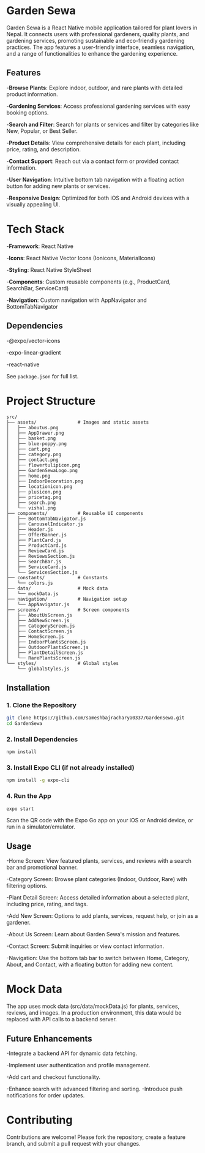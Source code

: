 # Garden Sewa
Garden Sewa is a React Native mobile application tailored for plant lovers in Nepal. It connects users with professional gardeners, quality plants, and gardening services, promoting sustainable and eco-friendly gardening practices. The app features a user-friendly interface, seamless navigation, and a range of functionalities to enhance the gardening experience.

## Features
-**Browse Plants**: Explore indoor, outdoor, and rare plants with detailed product information.

-**Gardening Services**: Access professional gardening services with easy booking options.

-**Search and Filter**: Search for plants or services and filter by categories like New, Popular, or Best Seller.

-**Product Details**: View comprehensive details for each plant, including price, rating, and description.

-**Contact Support**: Reach out via a contact form or provided contact information.

-**User Navigation**: Intuitive bottom tab navigation with a floating action button for adding new plants or services.

-**Responsive Design**: Optimized for both iOS and Android devices with a visually appealing UI.

# Tech Stack
-**Framework**: React Native

-**Icons**: React Native Vector Icons (Ionicons, MaterialIcons)

-**Styling**: React Native StyleSheet

-**Components**: Custom reusable components (e.g., ProductCard, SearchBar, ServiceCard)

-**Navigation**: Custom navigation with AppNavigator and BottomTabNavigator

## Dependencies
-@expo/vector-icons

-expo-linear-gradient

-react-native

See `package.json` for full list.

# Project Structure

```
src/
├── assets/               # Images and static assets
│   ├── aboutus.png
│   ├── AppDrawer.png
│   ├── basket.png
│   ├── blue-poppy.png
│   ├── cart.png
│   ├── category.png
│   ├── contact.png
│   ├── flowertulipicon.png
│   ├── GardenSewaLogo.png
│   ├── home.png
│   ├── IndoorDecoration.png
│   ├── locationicon.png
│   ├── plusicon.png
│   ├── pricetag.png
│   ├── search.png
│   └── vishal.png
├── components/           # Reusable UI components
│   ├── BottomTabNavigator.js
│   ├── CarouselIndicator.js
│   ├── Header.js
│   ├── OfferBanner.js
│   ├── PlantCard.js
│   ├── ProductCard.js
│   ├── ReviewCard.js
│   ├── ReviewsSection.js
│   ├── SearchBar.js
│   ├── ServiceCard.js
│   └── ServicesSection.js
├── constants/            # Constants
│   └── colors.js
├── data/                 # Mock data
│   └── mockData.js
├── navigation/           # Navigation setup
│   └── AppNavigator.js
├── screens/              # Screen components
│   ├── AboutUsScreen.js
│   ├── AddNewScreen.js
│   ├── CategoryScreen.js
│   ├── ContactScreen.js
│   ├── HomeScreen.js
│   ├── IndoorPlantsScreen.js
│   ├── OutdoorPlantsScreen.js
│   ├── PlantDetailScreen.js
│   └── RarePlantsScreen.js
└── styles/               # Global styles
    └── globalStyles.js
```

## Installation

### 1. Clone the Repository
```bash
git clone https://github.com/sameshbajracharya0337/GardenSewa.git
cd GardenSewa
```

### 2. Install Dependencies
```bash
npm install
```


### 3. Install Expo CLI (if not already installed)
```bash
npm install -g expo-cli
```

### 4. Run the App
```bash
expo start
```
Scan the QR code with the Expo Go app on your iOS or Android device, or run in a simulator/emulator.

## Usage
-Home Screen: View featured plants, services, and reviews with a search bar and promotional banner.

-Category Screen: Browse plant categories (Indoor, Outdoor, Rare) with filtering options.

-Plant Detail Screen: Access detailed information about a selected plant, including price, rating, and tags.

-Add New Screen: Options to add plants, services, request help, or join as a gardener.

-About Us Screen: Learn about Garden Sewa's mission and features.

-Contact Screen: Submit inquiries or view contact information.

-Navigation: Use the bottom tab bar to switch between Home, Category, About, and Contact, with a floating button for adding new content.

# Mock Data
The app uses mock data (src/data/mockData.js) for plants, services, reviews, and images. In a production environment, this data would be replaced with API calls to a backend server.


## Future Enhancements
-Integrate a backend API for dynamic data fetching.

-Implement user authentication and profile management.

-Add cart and checkout functionality.

-Enhance search with advanced filtering and sorting.
-Introduce push notifications for order updates.

# Contributing
Contributions are welcome! Please fork the repository, create a feature branch, and submit a pull request with your changes.
